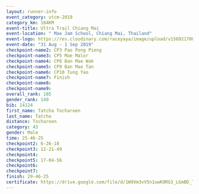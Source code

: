 ```yaml
---
layout: runner-info 
event_category: utcm-2019 
category_km: 104KM 
event-title: Ultra Trail Chiang Mai 
event-location: " Mae Jam School, Chiang Mai, Thailand" 
event-logo: https://res.cloudinary.com/raceyaya/image/upload/v1569217001/logo/ultra-trail-chiangmai_ay7efp.jpg 
event-date: "31 Aug - 1 Sep 2019" 
checkpoint-name2: CP3 Pao Pong Pieng 
checkpoint-name3: CP5 Mae Malor 
checkpoint-name4: CP6 Ban Mae Wak  
checkpoint-name5: CP9 Ban Mae Tan 
checkpoint-name6: CP10 Tung Yao 
checkpoint-name7: Finish 
checkpoint-name8: 
checkpoint-name9: 
overall_rank: 185
gender_rank: 149
bib: 14124
first_name: Tatcha Tocharoen
last_name: Tatcha
distance: Tocharoen
category: 43
gender: Male
time: 25-46-25
checkpoint2: 6-26-18
checkpoint3: 12-21-49
checkpoint4: 
checkpoint5: 17-04-56
checkpoint6: 
checkpoint7: 
finish: 29-46-25
certificate: https://drive.google.com/file/d/1W9Vm3vV5n1uwK0RG3_LGmBD_TUn0bFKN/view?usp=sharing
---
```

